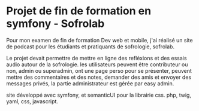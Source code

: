 # Projet de fin de formation en symfony - Sofrolab

Pour mon examen de fin de formation Dev web et mobile, j'ai réalisé un site de podcast pour les étudiants et pratiquants de sofrologie, sofrolab.

Le projet devait permettre de mettre en ligne des refléxions et des essais audio autour de la sofrologie. les utilisateurs peuvent être contributeur ou non, admin ou superadmin, 
ont une page perso pour se présenter, peuvent mettre des commentaires et des notes, demander des amis et envoyer des messages privés, la partie administrateur est gérée par easy admin.

site développé avec symfony, et semanticUI pour la librairie css.
php, twig, yaml, css, javascript.
